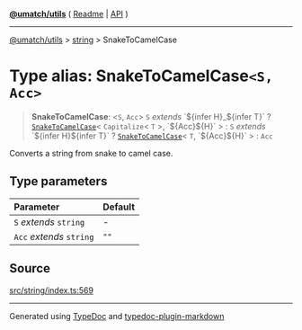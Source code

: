 [**@umatch/utils**](../../README.md) ( [Readme](../../README.md) \| [API](../../API.md) )

---

[@umatch/utils](../../API.md) > [string](../README.md) > SnakeToCamelCase

# Type alias: SnakeToCamelCase`<S, Acc>`

> **SnakeToCamelCase**: \<`S`, `Acc`\> `S` _extends_ \`$\{infer H}\_$\{infer T}\` ? [`SnakeToCamelCase`](type-alias.SnakeToCamelCase.md)\< `Capitalize`\< `T` \>, \`$\{Acc}$\{H}\` \> : `S` _extends_ \`$\{infer H}$\{infer T}\` ? [`SnakeToCamelCase`](type-alias.SnakeToCamelCase.md)\< `T`, \`$\{Acc}$\{H}\` \> : `Acc`

Converts a string from snake to camel case.

## Type parameters

| Parameter                | Default |
| :----------------------- | :------ |
| `S` _extends_ `string`   | -       |
| `Acc` _extends_ `string` | `""`    |

## Source

[src/string/index.ts:569](https://github.com/umatch-oficial/utils/blob/00cf87f/src/string/index.ts#L569)

---

Generated using [TypeDoc](https://typedoc.org/) and [typedoc-plugin-markdown](https://www.npmjs.com/package/typedoc-plugin-markdown)
